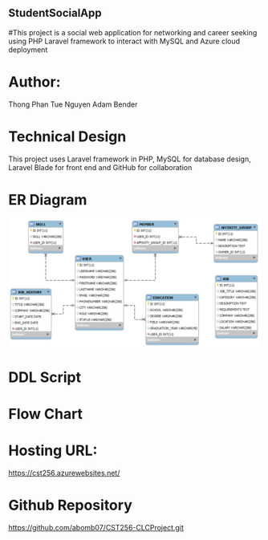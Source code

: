 ## StudentSocialApp
#This project is a social web application for networking and career seeking using PHP Laravel framework to interact with MySQL and Azure cloud deployment

# Author:
 Thong Phan Tue Nguyen
 Adam Bender

# Technical Design
This project uses Laravel framework in PHP, MySQL for database design, Laravel Blade for front end and GitHub for collaboration

# ER Diagram
<p align="center">
 <img src="CST256-CLCProject/Diagrams/ER-Diagram.png"/>
 </p>

# DDL Script

# Flow Chart 

# Hosting URL: 
https://cst256.azurewebsites.net/

# Github Repository 
https://github.com/abomb07/CST256-CLCProject.git
